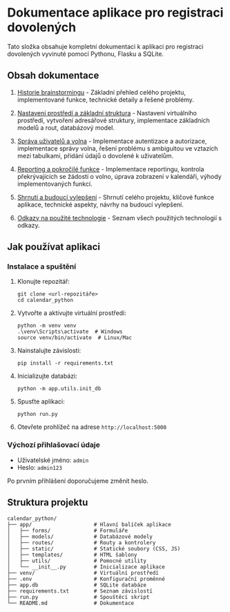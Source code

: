 # Dokumentace aplikace pro registraci dovolených

Tato složka obsahuje kompletní dokumentaci k aplikaci pro registraci dovolených vyvinuté pomocí Pythonu, Flasku a SQLite.

## Obsah dokumentace

1. [Historie brainstormingu](01_historie_brainstormingu.md) - Základní přehled celého projektu, implementované funkce, technické detaily a řešené problémy.

2. [Nastavení prostředí a základní struktura](02_nastaveni_prostredi.md) - Nastavení virtuálního prostředí, vytvoření adresářové struktury, implementace základních modelů a rout, databázový model.

3. [Správa uživatelů a volna](03_sprava_uzivatelu_a_volna.md) - Implementace autentizace a autorizace, implementace správy volna, řešení problému s ambiguitou ve vztazích mezi tabulkami, přidání údajů o dovolené k uživatelům.

4. [Reporting a pokročilé funkce](04_reporting_a_pokrocile_funkce.md) - Implementace reportingu, kontrola překrývajících se žádostí o volno, úprava zobrazení v kalendáři, výhody implementovaných funkcí.

5. [Shrnutí a budoucí vylepšení](05_shrnuti_a_budouci_vylepseni.md) - Shrnutí celého projektu, klíčové funkce aplikace, technické aspekty, návrhy na budoucí vylepšení.

6. [Odkazy na použité technologie](06_odkazy_na_pouzite_technologie.md) - Seznam všech použitých technologií s odkazy.

## Jak používat aplikaci

### Instalace a spuštění

1. Klonujte repozitář:
   ```
   git clone <url-repozitáře>
   cd calendar_python
   ```

2. Vytvořte a aktivujte virtuální prostředí:
   ```
   python -m venv venv
   .\venv\Scripts\activate  # Windows
   source venv/bin/activate  # Linux/Mac
   ```

3. Nainstalujte závislosti:
   ```
   pip install -r requirements.txt
   ```

4. Inicializujte databázi:
   ```
   python -m app.utils.init_db
   ```

5. Spusťte aplikaci:
   ```
   python run.py
   ```

6. Otevřete prohlížeč na adrese `http://localhost:5000`

### Výchozí přihlašovací údaje

- Uživatelské jméno: `admin`
- Heslo: `admin123`

Po prvním přihlášení doporučujeme změnit heslo.

## Struktura projektu

```
calendar_python/
├── app/                    # Hlavní balíček aplikace
│   ├── forms/              # Formuláře
│   ├── models/             # Databázové modely
│   ├── routes/             # Routy a kontrolery
│   ├── static/             # Statické soubory (CSS, JS)
│   ├── templates/          # HTML šablony
│   ├── utils/              # Pomocné utility
│   └── __init__.py         # Inicializace aplikace
├── venv/                   # Virtuální prostředí
├── .env                    # Konfigurační proměnné
├── app.db                  # SQLite databáze
├── requirements.txt        # Seznam závislostí
├── run.py                  # Spouštěcí skript
└── README.md               # Dokumentace
```
